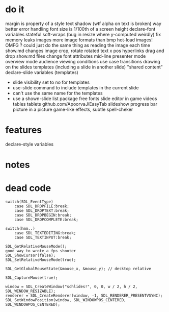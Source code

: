 # do it
margin is property of a style
text shadow (wtf alpha on text is broken)
way better error handling
font size is 1/100th of a screen height
declare-font variables
stateful soft-wraps (bug in resize where y-computed weirdly)
fix memory leaks
images
more image formats than bmp
hot-load images! OMFG ? could just do the same thing as reading the image each time show.md changes
image crop, rotate
rotated text
x pos
hyperlinks
drag and drop show.md files
change font attributes mid-line
presenter mode
overview mode
audience viewing conditions use case
transitions
drawing on the slides
templates (including a slide in another slide) "shared content"
declare-slide variables (templates)
- slide visibility set to no for templates
- use-slide command to include templates in the current slide
- can't use the same name for the templates
- use a shown-slide list
package free fonts
slide editor in game
videos
tables
tablets github.com/ApoorvaJ/EasyTab
slideshow progress bar
picture in a picture
game-like effects, subtle
spell-cheker

# features
declare-style variables


# notes

# dead code

    switch(SDL_EventType)
        case SDL_DROPFILE:break;
        case SDL_DROPTEXT:break;
        case SDL_DROPBEGIN:break;
        case SDL_DROPCOMPLETE:break;

    switch(hmm..)
        case SDL_TEXTEDITING:break;
        case SDL_TEXTINPUT:break;

    SDL_GetRelativeMouseMode();
    good way to wrote a fps shooter
    SDL_ShowCursor(false);
    SDL_SetRelativeMouseMode(true);
    
    SDL_GetGlobalMouseState(&mouse_x, &mouse_y); // desktop relative

    SDL_CaptureMouse(true);
    
    window = SDL_CreateWindow("schlides!", 0, 0, w / 2, h / 2, SDL_WINDOW_RESIZABLE);
    renderer = SDL_CreateRenderer(window, -1, SDL_RENDERER_PRESENTVSYNC);
    SDL_SetWindowPosition(window, SDL_WINDOWPOS_CENTERED, SDL_WINDOWPOS_CENTERED);

